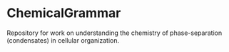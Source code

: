 # ChemicalGrammar
Repository for work on understanding the chemistry of phase-separation (condensates) in cellular organization. 
